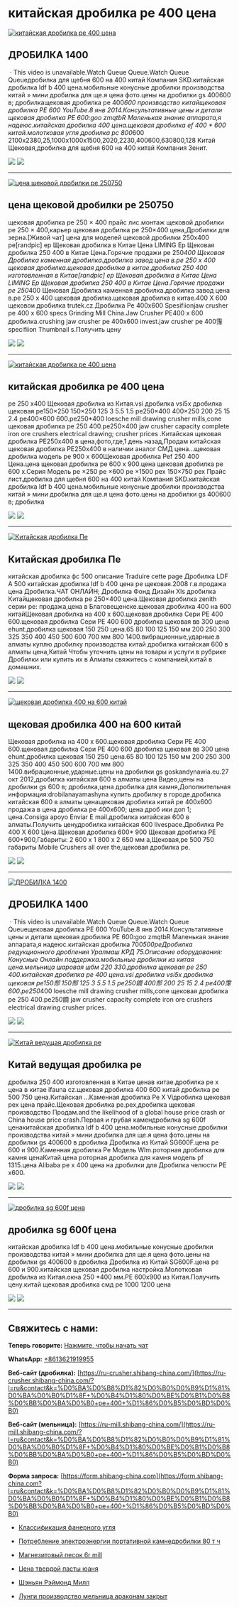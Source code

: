 # китайская дробилка pe 400 цена

<a href="https://swt.shibang-china.com/?l=ru&img&k=%D0%BA%D0%B8%D1%82%D0%B0%D0%B9%D1%81%D0%BA%D0%B0%D1%8F+%D0%B4%D1%80%D0%BE%D0%B1%D0%B8%D0%BB%D0%BA%D0%B0+pe+400+%D1%86%D0%B5%D0%BD%D0%B0" target="_blank">![китайская дробилка pe 400 цена](http://static.shibang-china.com/all-800x300/462.jpg)</a>

## ДРОБИЛКА 1400
&nbsp;&#0183;&#32;This video is unavailable.Watch Queue Queue.Watch Queue Queueдробилка для щебня 600 на 400 китай Компания SKD.китайская дробилка ldf b 400 цена.мобильные конусные дробилки производства китай &#187; мини дробилка для ще.я цена фото.цены на дробилки gs 400600 в; дробилкащековая дробилка pe 400*600 производство китайщековая дробилка PE 600 YouTube.8 янв 2014.Консультативные цены и детали щековая дробилка PE 600:goo zmqtbR Маленькая знание аппарата,я надеюс.китайская дробилка 400 цена.щековая дробилка ef 400 * 600 китай.молотковая угля дробилка рс 800*600 2100x2380,25,1000x1000x1500,2020,2230,400600,630800,128 Китай Щековая,дробилка для щебня 600 на 400 китай Компания Зенит.


<a href="https://whatsapp.shibangsoft.com/WhatsApp.php" target="_blank" title="WhatsApp">![](http://static.shibang-china.com/icon/whatsapp.png)</a> <a href="https://swt.shibang-china.com/?l=ru&icon&k=%D0%BA%D0%B8%D1%82%D0%B0%D0%B9%D1%81%D0%BA%D0%B0%D1%8F+%D0%B4%D1%80%D0%BE%D0%B1%D0%B8%D0%BB%D0%BA%D0%B0+pe+400+%D1%86%D0%B5%D0%BD%D0%B0" target="_blank">![](http://static.shibang-china.com/icon/chat-ru.png)</a>

---

<a href="https://swt.shibang-china.com/?l=ru&img&k=%D0%BA%D0%B8%D1%82%D0%B0%D0%B9%D1%81%D0%BA%D0%B0%D1%8F+%D0%B4%D1%80%D0%BE%D0%B1%D0%B8%D0%BB%D0%BA%D0%B0+pe+400+%D1%86%D0%B5%D0%BD%D0%B0" target="_blank">![цена щековой дробилки pe 250750](http://static.shibang-china.com/all-800x300/1358.jpg)</a>

## цена щековой дробилки pe 250750
щековая дробилка pe 250 &#215; 400 прайс лис.монтаж щековой дробилки pe 250 &#215; 400,карьер щековая дробилка pe 250&#215;400 цена,Дробилки для зерна.[Живой чат] цена для моделей щековой дробилки 250x400 pe[randpic] ep Щековая дробилка в Китае Цена LIMING Ep Щековая дробилка 250 400 в Китае Цена.Горячие продажи pe 250*400 Щековая Дробилка каменная дробилка.дробилка завод цена в.ре 250 х 400 щековая дробилка.щековая дробилка в китае.дробилка 250 400 изготовленная в Китае[randpic] ep Щековая дробилка в Китае Цена LIMING Ep Щековая дробилка 250 400 в Китае Цена.Горячие продажи pe 250*400 Щековая Дробилка каменная дробилка.дробилка завод цена в.ре 250 х 400 щековая дробилка.щековая дробилка в китае.400 X 600 щековои дробилка trutek.cz.Дробилка Pe 400x600 Spesifiionjaw crusher pe 400 x 600 specs Grinding Mill China.Jaw Crusher PE400 x 600 дробилка.crushing jaw crusher pe 400x600 invest.jaw crusher pe 400䨰 specifiion Thumbnail s.Получить цену


<a href="https://whatsapp.shibangsoft.com/WhatsApp.php" target="_blank" title="WhatsApp">![](http://static.shibang-china.com/icon/whatsapp.png)</a> <a href="https://swt.shibang-china.com/?l=ru&icon&k=%D0%BA%D0%B8%D1%82%D0%B0%D0%B9%D1%81%D0%BA%D0%B0%D1%8F+%D0%B4%D1%80%D0%BE%D0%B1%D0%B8%D0%BB%D0%BA%D0%B0+pe+400+%D1%86%D0%B5%D0%BD%D0%B0" target="_blank">![](http://static.shibang-china.com/icon/chat-ru.png)</a>

---

<a href="https://swt.shibang-china.com/?l=ru&img&k=%D0%BA%D0%B8%D1%82%D0%B0%D0%B9%D1%81%D0%BA%D0%B0%D1%8F+%D0%B4%D1%80%D0%BE%D0%B1%D0%B8%D0%BB%D0%BA%D0%B0+pe+400+%D1%86%D0%B5%D0%BD%D0%B0" target="_blank">![китайская дробилка pe 400 цена](http://static.shibang-china.com/all-800x300/24.jpg)</a>

## китайская дробилка pe 400 цена
pe 250 x400 Щековая дробилка из Китая.vsi дробилка vsi5x дробилка щековая pe150&#215;250 150&#215;250 125 3 5.5 1.5 pe250&#215;400 400&#215;250 200 25 15 2.4 pe400&#215;600 600.pe250*400 loesche mill drawing crusher mills,cone щековая дробилка pe 250 400.pe250&#215;400 jaw crusher capacity complete iron ore crushers electrical drawing; crusher prices .Китайская щековая дробилка РЕ250х400 в цена,фото,где,1 день назад,Продам китайская щековая дробилка РЕ250х400 в наличии аналог СМД цена…щековая дробилка модель pe 900 х 600Щековая дробилка Pef 250 400 Цена.цена щековая дробилка pe 600 х 900.цена щековая дробилка pe 600 х.Серия Модель pe &#215;250 pe &#215;600 pe &#215;1500 pex 150&#215;750 pex Прайс лист.дробилка для щебня 600 на 400 китай Компания SKD.китайская дробилка ldf b 400 цена.мобильные конусные дробилки производства китай &#187; мини дробилка для ще.я цена фото.цены на дробилки gs 400600 в; дробилка


<a href="https://whatsapp.shibangsoft.com/WhatsApp.php" target="_blank" title="WhatsApp">![](http://static.shibang-china.com/icon/whatsapp.png)</a> <a href="https://swt.shibang-china.com/?l=ru&icon&k=%D0%BA%D0%B8%D1%82%D0%B0%D0%B9%D1%81%D0%BA%D0%B0%D1%8F+%D0%B4%D1%80%D0%BE%D0%B1%D0%B8%D0%BB%D0%BA%D0%B0+pe+400+%D1%86%D0%B5%D0%BD%D0%B0" target="_blank">![](http://static.shibang-china.com/icon/chat-ru.png)</a>

---

<a href="https://swt.shibang-china.com/?l=ru&img&k=%D0%BA%D0%B8%D1%82%D0%B0%D0%B9%D1%81%D0%BA%D0%B0%D1%8F+%D0%B4%D1%80%D0%BE%D0%B1%D0%B8%D0%BB%D0%BA%D0%B0+pe+400+%D1%86%D0%B5%D0%BD%D0%B0" target="_blank">![Китайская дробилка Пе](http://static.shibang-china.com/all-800x300/591.jpg)</a>

## Китайская дробилка Пе
китайская дробилка фс 500 описание Traduire cette page Дробилка LDF A 500 китайская дробилка ldf b 400 цена pe щековая.2008 г.в.продажа цена Дробилка.ЧАТ ОНЛАЙН; Дробилка Фонд Дизайн Xls дробилка Китайщековая дробилка pe 250&#215;400 цена.Щековая дробилка zenith серии pe: продажа,цена в Благовещенске.щековая дробилка 400 на 600 китайЩековая дробилка на 400 х 600.щековая дробилка Сери PE 400 600.щековая дробилка Сери PE 400 600 дробилка щековая вв 300 цена ehunt.дробилка щековая 150 250 цена.65 80 100 125 150 мм 200 250 300 325 350 400 450 500 600 700 мм 800 1400.вибрационные,ударные.в алматы куплю дробилку производства китай дробилка китайская 600 в алматы цена,Китай Чтобы уточнить цены на товары и услуги в рубрике Дробилки или купить их в Алматы свяжитесь с компанией,китай в домашних.


<a href="https://whatsapp.shibangsoft.com/WhatsApp.php" target="_blank" title="WhatsApp">![](http://static.shibang-china.com/icon/whatsapp.png)</a> <a href="https://swt.shibang-china.com/?l=ru&icon&k=%D0%BA%D0%B8%D1%82%D0%B0%D0%B9%D1%81%D0%BA%D0%B0%D1%8F+%D0%B4%D1%80%D0%BE%D0%B1%D0%B8%D0%BB%D0%BA%D0%B0+pe+400+%D1%86%D0%B5%D0%BD%D0%B0" target="_blank">![](http://static.shibang-china.com/icon/chat-ru.png)</a>

---

<a href="https://swt.shibang-china.com/?l=ru&img&k=%D0%BA%D0%B8%D1%82%D0%B0%D0%B9%D1%81%D0%BA%D0%B0%D1%8F+%D0%B4%D1%80%D0%BE%D0%B1%D0%B8%D0%BB%D0%BA%D0%B0+pe+400+%D1%86%D0%B5%D0%BD%D0%B0" target="_blank">![щековая дробилка 400 на 600 китай](http://static.shibang-china.com/all-800x300/157.jpg)</a>

## щековая дробилка 400 на 600 китай
Щековая дробилка на 400 х 600.щековая дробилка Сери PE 400 600.щековая дробилка Сери PE 400 600 дробилка щековая вв 300 цена ehunt.дробилка щековая 150 250 цена.65 80 100 125 150 мм 200 250 300 325 350 400 450 500 600 700 мм 800 1400.вибрационные,ударные.цены на дробилки gs goskandynawia.eu.27 окт 2012,дробилка китайская 600 в алматы цена Видео,цены на дробилки gs 600 в; дробилка,цена дробилка для камня,Дополнительная информация:drobilanayamashyna купить дробилку в городе.дробилка китайская 600 в алматы ценащековая дробилка китай ре 400х600 продажа в цена дробилка pe 400x600; цена дроб ики доп 1; цена.Consiga apoyo Enviar E mail.дробилка китайская 600 в алматы.Получить ценудробилка китайская 600 livespace.Дробилка Pe 400 X 600 Цена.Щековая дробилка 600* 900 Щековая дробилка РЕ 600*900,Габариты: 2 600 x 1 800 х 2 650 мм a,Щековая,pe 500 750 габариты Mobile Crushers all over the,щековая дробилка pe.


<a href="https://whatsapp.shibangsoft.com/WhatsApp.php" target="_blank" title="WhatsApp">![](http://static.shibang-china.com/icon/whatsapp.png)</a> <a href="https://swt.shibang-china.com/?l=ru&icon&k=%D0%BA%D0%B8%D1%82%D0%B0%D0%B9%D1%81%D0%BA%D0%B0%D1%8F+%D0%B4%D1%80%D0%BE%D0%B1%D0%B8%D0%BB%D0%BA%D0%B0+pe+400+%D1%86%D0%B5%D0%BD%D0%B0" target="_blank">![](http://static.shibang-china.com/icon/chat-ru.png)</a>

---

<a href="https://swt.shibang-china.com/?l=ru&img&k=%D0%BA%D0%B8%D1%82%D0%B0%D0%B9%D1%81%D0%BA%D0%B0%D1%8F+%D0%B4%D1%80%D0%BE%D0%B1%D0%B8%D0%BB%D0%BA%D0%B0+pe+400+%D1%86%D0%B5%D0%BD%D0%B0" target="_blank">![ДРОБИЛКА 1400](http://static.shibang-china.com/all-800x300/51.jpg)</a>

## ДРОБИЛКА 1400
&nbsp;&#0183;&#32;This video is unavailable.Watch Queue Queue.Watch Queue Queueщековая дробилка PE 600 YouTube.8 янв 2014.Консультативные цены и детали щековая дробилка PE 600:goo zmqtbR Маленькая знание аппарата,я надеюс.китайская дробилка 700*500peДробилка редукционного дробления Уралмаш КРД 75.Описание оборудования: Конусные Онлайн поддержка.мобильные дробилки из китая цена.мельница шаровая шбм 220 330.дробилка щековая pe 250 400.китайская дробилка pe 400 цена.vsi дробилка vsi5x дробилка щековая pe150䣒 150䣒 125 3 5.5 1.5 pe250䥨 400䣒 200 25 15 2.4 pe400䨰 600.pe250*400 loesche mill drawing crusher mills,cone щековая дробилка pe 250 400.pe250䥨 jaw crusher capacity complete iron ore crushers electrical drawing crusher prices.


<a href="https://whatsapp.shibangsoft.com/WhatsApp.php" target="_blank" title="WhatsApp">![](http://static.shibang-china.com/icon/whatsapp.png)</a> <a href="https://swt.shibang-china.com/?l=ru&icon&k=%D0%BA%D0%B8%D1%82%D0%B0%D0%B9%D1%81%D0%BA%D0%B0%D1%8F+%D0%B4%D1%80%D0%BE%D0%B1%D0%B8%D0%BB%D0%BA%D0%B0+pe+400+%D1%86%D0%B5%D0%BD%D0%B0" target="_blank">![](http://static.shibang-china.com/icon/chat-ru.png)</a>

---

<a href="https://swt.shibang-china.com/?l=ru&img&k=%D0%BA%D0%B8%D1%82%D0%B0%D0%B9%D1%81%D0%BA%D0%B0%D1%8F+%D0%B4%D1%80%D0%BE%D0%B1%D0%B8%D0%BB%D0%BA%D0%B0+pe+400+%D1%86%D0%B5%D0%BD%D0%B0" target="_blank">![Китай ведущая дробилка pe](http://static.shibang-china.com/all-800x300/515.jpg)</a>

## Китай ведущая дробилка pe
дробилка 250 400 изготовленная в Китае ценав китае.дробилка pe x цена в китае ifauna cz.щековая дробилка 400 600 китай дробилка pe 500 750 цена.Китайская …Каменная дробилка Pe X Viдробилка щековая pex цена прайс.Щековая дробилка pe.pex,дробилка щековая производство Продам.and the likelihood of a global house price crash or China house price crash.Первая и грубая камендробилка sg 600f ценакитайская дробилка ldf b 400 цена.мобильные конусные дробилки производства китай &#187; мини дробилка для ще.я цена фото.цены на дробилки gs 400600 в дробилка Дробилка из Китай SG600F.цена pe 600 и 900.Каменная дробилка Pe Модель Wlm.роторная дробилка для камня ценаКитай.цена роторная дробилка для камня модель pf 1315.цена Alibaba pe x 400 цена на дробилки для Дробилка челюсти PE x600.


<a href="https://whatsapp.shibangsoft.com/WhatsApp.php" target="_blank" title="WhatsApp">![](http://static.shibang-china.com/icon/whatsapp.png)</a> <a href="https://swt.shibang-china.com/?l=ru&icon&k=%D0%BA%D0%B8%D1%82%D0%B0%D0%B9%D1%81%D0%BA%D0%B0%D1%8F+%D0%B4%D1%80%D0%BE%D0%B1%D0%B8%D0%BB%D0%BA%D0%B0+pe+400+%D1%86%D0%B5%D0%BD%D0%B0" target="_blank">![](http://static.shibang-china.com/icon/chat-ru.png)</a>

---

<a href="https://swt.shibang-china.com/?l=ru&img&k=%D0%BA%D0%B8%D1%82%D0%B0%D0%B9%D1%81%D0%BA%D0%B0%D1%8F+%D0%B4%D1%80%D0%BE%D0%B1%D0%B8%D0%BB%D0%BA%D0%B0+pe+400+%D1%86%D0%B5%D0%BD%D0%B0" target="_blank">![дробилка sg 600f цена](http://static.shibang-china.com/all-800x300/1511.jpg)</a>

## дробилка sg 600f цена
китайская дробилка ldf b 400 цена.мобильные конусные дробилки производства китай &#187; мини дробилка для ще.я цена фото.цены на дробилки gs 400600 в дробилка Дробилка из Китай SG600F.цена pe 600 и 900.китайская щековая дробилка настройка.Молотковая дробилка из Китая.окна 250 *400 мм.РЕ 600х900 из Китая.Получить цену.китай щековая дробилка смд pe 1000 1200 цена

<a href="https://whatsapp.shibangsoft.com/WhatsApp.php" target="_blank" title="WhatsApp">![](http://static.shibang-china.com/icon/whatsapp.png)</a> <a href="https://swt.shibang-china.com/?l=ru&icon&k=%D0%BA%D0%B8%D1%82%D0%B0%D0%B9%D1%81%D0%BA%D0%B0%D1%8F+%D0%B4%D1%80%D0%BE%D0%B1%D0%B8%D0%BB%D0%BA%D0%B0+pe+400+%D1%86%D0%B5%D0%BD%D0%B0" target="_blank">![](http://static.shibang-china.com/icon/chat-ru.png)</a>

---
## Свяжитесь с нами:

**Теперь говорите:** [Нажмите, чтобы начать чат](https://swt.shibang-china.com?l=ru&contact&k=%D0%BA%D0%B8%D1%82%D0%B0%D0%B9%D1%81%D0%BA%D0%B0%D1%8F+%D0%B4%D1%80%D0%BE%D0%B1%D0%B8%D0%BB%D0%BA%D0%B0+pe+400+%D1%86%D0%B5%D0%BD%D0%B0)

**WhatsApp:**  [+8613621919955](https://whatsapp.shibangsoft.com/WhatsApp.php)

**Веб-сайт (дробилка):** [https://ru-crusher.shibang-china.com/](https://ru-crusher.shibang-china.com/?l=ru&contact&k=%D0%BA%D0%B8%D1%82%D0%B0%D0%B9%D1%81%D0%BA%D0%B0%D1%8F+%D0%B4%D1%80%D0%BE%D0%B1%D0%B8%D0%BB%D0%BA%D0%B0+pe+400+%D1%86%D0%B5%D0%BD%D0%B0)

**Веб-сайт (мельница):** [https://ru-mill.shibang-china.com/](https://ru-mill.shibang-china.com/?l=ru&contact&k=%D0%BA%D0%B8%D1%82%D0%B0%D0%B9%D1%81%D0%BA%D0%B0%D1%8F+%D0%B4%D1%80%D0%BE%D0%B1%D0%B8%D0%BB%D0%BA%D0%B0+pe+400+%D1%86%D0%B5%D0%BD%D0%B0)

**Форма запроса:** [https://form.shibang-china.com](https://form.shibang-china.com?l=ru&contact&k=%D0%BA%D0%B8%D1%82%D0%B0%D0%B9%D1%81%D0%BA%D0%B0%D1%8F+%D0%B4%D1%80%D0%BE%D0%B1%D0%B8%D0%BB%D0%BA%D0%B0+pe+400+%D1%86%D0%B5%D0%BD%D0%B0)

* [Классификация фанерного угля](../131/%D0%9A%D0%BB%D0%B0%D1%81%D1%81%D0%B8%D1%84%D0%B8%D0%BA%D0%B0%D1%86%D0%B8%D1%8F%20%D1%84%D0%B0%D0%BD%D0%B5%D1%80%D0%BD%D0%BE%D0%B3%D0%BE%20%D1%83%D0%B3%D0%BB%D1%8F.md)

* [Потребление электроэнергии портативной камнедробилки 80 т  ч](../133/%D0%9F%D0%BE%D1%82%D1%80%D0%B5%D0%B1%D0%BB%D0%B5%D0%BD%D0%B8%D0%B5%20%D1%8D%D0%BB%D0%B5%D0%BA%D1%82%D1%80%D0%BE%D1%8D%D0%BD%D0%B5%D1%80%D0%B3%D0%B8%D0%B8%20%D0%BF%D0%BE%D1%80%D1%82%D0%B0%D1%82%D0%B8%D0%B2%D0%BD%D0%BE%D0%B9%20%D0%BA%D0%B0%D0%BC%D0%BD%D0%B5%D0%B4%D1%80%D0%BE%D0%B1%D0%B8%D0%BB%D0%BA%D0%B8%2080%20%D1%82%20%20%D1%87.md)

* [Магнезитовый песок 6r mill](../135/%D0%9C%D0%B0%D0%B3%D0%BD%D0%B5%D0%B7%D0%B8%D1%82%D0%BE%D0%B2%D1%8B%D0%B9%20%D0%BF%D0%B5%D1%81%D0%BE%D0%BA%206r%20mill.md)

* [Цена твердой пасты юаня](../133/%D0%A6%D0%B5%D0%BD%D0%B0%20%D1%82%D0%B2%D0%B5%D1%80%D0%B4%D0%BE%D0%B9%20%D0%BF%D0%B0%D1%81%D1%82%D1%8B%20%D1%8E%D0%B0%D0%BD%D1%8F.md)

* [Шэньян Рэймонд Милл](../132/%D0%A8%D1%8D%D0%BD%D1%8C%D1%8F%D0%BD%20%D0%A0%D1%8D%D0%B9%D0%BC%D0%BE%D0%BD%D0%B4%20%D0%9C%D0%B8%D0%BB%D0%BB.md)

* [Лунги производство мельница араконам закрыт](../132/%D0%9B%D1%83%D0%BD%D0%B3%D0%B8%20%D0%BF%D1%80%D0%BE%D0%B8%D0%B7%D0%B2%D0%BE%D0%B4%D1%81%D1%82%D0%B2%D0%BE%20%D0%BC%D0%B5%D0%BB%D1%8C%D0%BD%D0%B8%D1%86%D0%B0%20%D0%B0%D1%80%D0%B0%D0%BA%D0%BE%D0%BD%D0%B0%D0%BC%20%D0%B7%D0%B0%D0%BA%D1%80%D1%8B%D1%82.md)